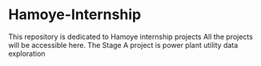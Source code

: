 # Hamoye-Internship
This repository is dedicated to Hamoye internship projects
All the projects will be accessible here.
The Stage A project is power plant utility data exploration
